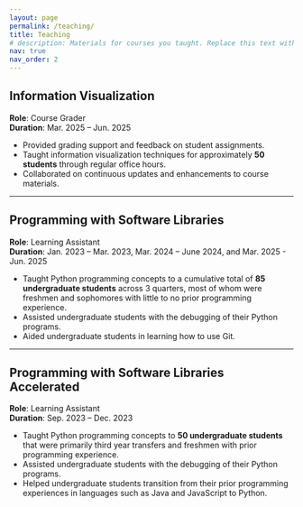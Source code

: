 ```yaml
---
layout: page
permalink: /teaching/
title: Teaching
# description: Materials for courses you taught. Replace this text with your description.
nav: true
nav_order: 2
---
```


## Information Visualization
**Role**: Course Grader  
**Duration**: Mar. 2025 – Jun. 2025

- Provided grading support and feedback on student assignments.
- Taught information visualization techniques for approximately **50 students** through regular office hours.
- Collaborated on continuous updates and enhancements to course materials.

---

## Programming with Software Libraries  
**Role**: Learning Assistant  
**Duration**: Jan. 2023 – Mar. 2023, Mar. 2024 – June 2024, and Mar. 2025 - Jun. 2025

- Taught Python programming concepts to a cumulative total of **85 undergraduate students** across 3 quarters, most of whom were freshmen and sophomores with little to no prior programming experience.
- Assisted undergraduate students with the debugging of their Python programs.
- Aided undergraduate students in learning how to use Git.

---

## Programming with Software Libraries Accelerated 
**Role**: Learning Assistant  
**Duration**: Sep. 2023 – Dec. 2023

- Taught Python programming concepts to **50 undergraduate students** that were primarily third year transfers and freshmen with prior programming experience.
- Assisted undergraduate students with the debugging of their Python programs.
- Helped undergraduate students transition from their prior programming experiences in languages such as Java and JavaScript to Python.